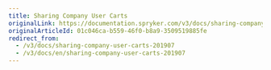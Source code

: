 ```yaml
---
title: Sharing Company User Carts
originalLink: https://documentation.spryker.com/v3/docs/sharing-company-user-carts-201907
originalArticleId: 01c046ca-b559-46f0-b8a9-3509519885fe
redirect_from:
  - /v3/docs/sharing-company-user-carts-201907
  - /v3/docs/en/sharing-company-user-carts-201907
---
```



